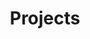 ---
layout: page
title: Projects
description: >
  This is the `list` layout for showing blog posts, which shows just the title and groups them by year of publication.
  Check out the `blog` layout for comparison.
---